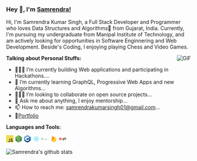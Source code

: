 ### Hey 👋, I'm [Samrendra!](https://samrendrasingh.com/)
<!-- <a href="https://www.linkedin.com/in/samrendra-kumar-singh-1354701b2/">
<img align="left" alt="Samrendra's LinkdeIn" width="22px" src="https://cdn.jsdelivr.net/npm/simple-icons@v3/icons/linkedin.svg" />
</a> -->

Hi, I'm Samrendra Kumar Singh, a Full Stack Developer and Programmer who loves Data Structures and Algorithms🚀 from Gujarat, India. Currently, I'm pursuing my undergraduate from Manipal Institute of Technology, and am actively looking for opportunities in Software Enginnering and Web Development. Beside's Coding, I enjoying playing Chess and Video Games.

<img align="right" alt="GIF" src="https://media.giphy.com/media/ZVik7pBtu9dNS/giphy.gif" />


**Talking about Personal Stuffs:**

- 👨🏽‍💻 I’m currently building Web applications and participating in Hackathons....
- 🌱 I’m currently learning GraphQL, Progressive Web Apps and new Algorithms...
- 🙍🏽‍♂️ I’m looking to collaborate on open source projects...
- 💬 Ask me about anything, I enjoy mentorship...
- 📫 How to reach me: samrendrakumarsingh01@gmail.com...
- 📝[Portfolio](https://samrendrasingh.com/)


**Languages and Tools:**

<code><img height="20" src="https://raw.githubusercontent.com/github/explore/5c058a388828bb5fde0bcafd4bc867b5bb3f26f3/topics/javascript/javascript.png"></code>
<code><img height="20" src="https://raw.githubusercontent.com/github/explore/5c058a388828bb5fde0bcafd4bc867b5bb3f26f3/topics/nodejs/nodejs.png"></code>
<code><img height="20" src="https://raw.githubusercontent.com/github/explore/80688e429a7d4ef2fca1e82350fe8e3517d3494d/topics/cpp/cpp.png"></code>
<code><img height="20" src="https://raw.githubusercontent.com/github/explore/5c058a388828bb5fde0bcafd4bc867b5bb3f26f3/topics/react/react.png"></code>
<code><img height="20" src="https://raw.githubusercontent.com/github/explore/5c058a388828bb5fde0bcafd4bc867b5bb3f26f3/topics/mongodb/mongodb.png"></code>
<code><img height="20" src="https://raw.githubusercontent.com/github/explore/80688e429a7d4ef2fca1e82350fe8e3517d3494d/topics/firebase/firebase.png"></code>
<code><img height="20" src="https://raw.githubusercontent.com/github/explore/80688e429a7d4ef2fca1e82350fe8e3517d3494d/topics/git/git.png"></code>

![Samrendra's github stats](https://github-readme-stats.vercel.app/api?username=SamrendraS&&show_icons=true&count_private=true&title_color=ffffff&icon_color=ffbf00&text_color=ffffff&bg_color=27363e)
